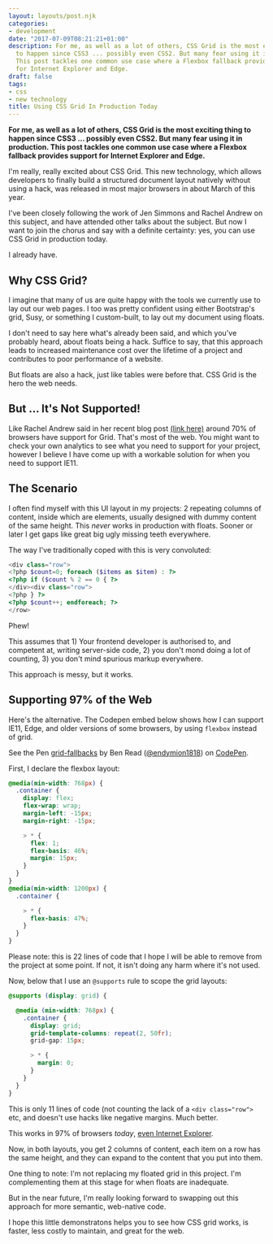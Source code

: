 ```yaml
---
layout: layouts/post.njk
categories:
- development
date: "2017-07-09T08:21:21+01:00"
description: For me, as well as a lot of others, CSS Grid is the most exciting thing
  to happen since CSS3 ... possibly even CSS2. But many fear using it in production.
  This post tackles one common use case where a Flexbox fallback provides support
  for Internet Explorer and Edge.
draft: false
tags:
- css
- new technology
title: Using CSS Grid In Production Today
---
```

**For me, as well as a lot of others, CSS Grid is the most exciting thing to happen since CSS3 ... possibly even CSS2. But many fear using it in production. This post tackles one common use case where a Flexbox fallback provides support for Internet Explorer and Edge.**

I'm really, really excited about CSS Grid. This new technology, which allows developers to finally build a structured document layout natively without using a hack, was released in most major browsers in about March of this year.

I've been closely following the work of Jen Simmons and Rachel Andrew on this subject, and have attended other talks about the subject. But now I want to join the chorus and say with a definite certainty: yes, you can use CSS Grid in production today.

I already have.

## Why CSS Grid?

I imagine that many of us are quite happy with the tools we currently use to lay out our web pages. I too was pretty confident using either Bootstrap's grid, Susy, or something I custom-built, to lay out my document using floats.

I don't need to say here what's already been said, and which you've probably heard, about floats being a hack. Suffice to say, that this approach leads to increased maintenance cost over the lifetime of a project and contributes to poor performance of a website.

But floats are also a hack, just like tables were before that. CSS Grid is the hero the web needs.

## But ... It's Not Supported!

Like Rachel Andrew said in her recent blog post [(link here)](https://rachelandrew.co.uk/archives/2017/07/04/is-it-really-safe-to-start-using-css-grid-layout/) around 70% of browsers have support for Grid. That's most of the web. You might want to check your own analytics to see what you need to support for your project, however I believe I have come up with a workable solution for when you need to support IE11.

## The Scenario

I often find myself with this UI layout in my projects: 2 repeating columns of content, inside which are elements, usually designed with dummy content of the same height. This _never_ works in production with floats. Sooner or later I get gaps like great big ugly missing teeth everywhere.

The way I've traditionally coped with this is very convoluted:

```php
<div class="row">
<?php $count=0; foreach ($items as $item) : ?>
<?php if ($count % 2 == 0 { ?>
</div><div class="row">
<?php } ?>
<?php $count++; endforeach; ?>
</row>
```
Phew!

This assumes that 1) Your frontend developer is authorised to, and competent at, writing server-side code, 2) you don't mond doing a lot of counting, 3) you don't mind spurious markup everywhere.

This approach is messy, but it works.

## Supporting 97% of the Web

Here's the alternative. The Codepen embed below shows how I can support IE11, Edge, and older versions of some browsers, by using `flexbox` instead of grid.

<p data-height="265" data-theme-id="0" data-slug-hash="mwGxOP" data-default-tab="result" data-user="endymion1818" data-embed-version="2" data-pen-title="grid-fallbacks" class="codepen">See the Pen <a href="https://codepen.io/endymion1818/pen/mwGxOP/">grid-fallbacks</a> by Ben Read (<a href="https://codepen.io/endymion1818">@endymion1818</a>) on <a href="https://codepen.io">CodePen</a>.</p>
<script async src="https://production-assets.codepen.io/assets/embed/ei.js"></script>

First, I declare the flexbox layout:

```scss
@media(min-width: 768px) {
  .container {
    display: flex;
    flex-wrap: wrap;
    margin-left: -15px;
    margin-right: -15px;

    > * {
      flex: 1;
      flex-basis: 46%;
      margin: 15px;
    }
  }
}
@media(min-width: 1200px) {
  .container {

    > * {
      flex-basis: 47%;
    }
  }
}
```
Please note: this is 22 lines of code that I hope I will be able to remove from the project at some point. If not, it isn't doing any harm where it's not used.

Now, below that I use an `@supports` rule to scope the grid layouts:

```scss
@supports (display: grid) {

  @media (min-width: 768px) {
    .container {
      display: grid;
      grid-template-columns: repeat(2, 50fr);
      grid-gap: 15px;

      > * {
        margin: 0;
      }
    }
  }
}
```
This is only 11 lines of code (not counting the lack of a `<div class="row">` etc, and doesn't use hacks like negative margins. Much better.

This works in 97% of browsers _today_, [even Internet Explorer](https://caniuse.com/#search=flexbox).

Now, in both layouts, you get 2 columns of content, each item on a row has the same height, and they can expand to the content that you put into them.

One thing to note: I'm not replacing my floated grid in this project. I'm complementing them at this stage for when floats are inadequate.

But in the near future, I'm really looking forward to swapping out this approach for more semantic, web-native code.

I hope this little demonstratons helps you to see how CSS grid works, is faster, less costly to maintain, and great for the web.
